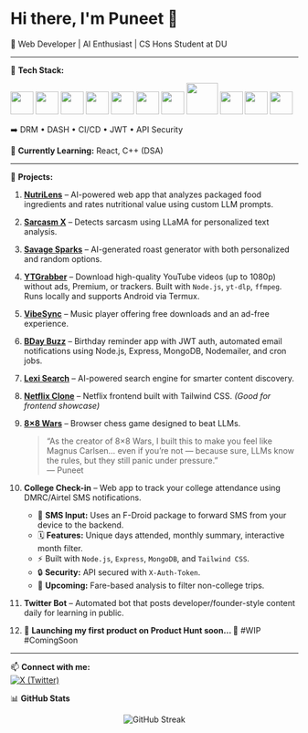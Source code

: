 # Hi there, I'm Puneet 👋 

🚀 Web Developer | AI Enthusiast | CS Hons Student at DU

---

🔹 **Tech Stack:**  
<p align="left">
  <img src="https://cdn.jsdelivr.net/gh/devicons/devicon/icons/html5/html5-original.svg" width="40" height="40"/>
  <img src="https://cdn.jsdelivr.net/gh/devicons/devicon/icons/css3/css3-original.svg" width="40" height="40"/>
  <img src="https://cdn.jsdelivr.net/gh/devicons/devicon/icons/javascript/javascript-original.svg" width="40" height="40"/>
  <img src="https://cdn.jsdelivr.net/gh/devicons/devicon/icons/nodejs/nodejs-original.svg" width="40" height="40"/>
  <img src="https://cdn.jsdelivr.net/gh/devicons/devicon/icons/express/express-original.svg" width="40" height="40"/>
  <img src="https://cdn.jsdelivr.net/gh/devicons/devicon/icons/mongodb/mongodb-original.svg" width="40" height="40"/>
  <img src="https://www.vectorlogo.zone/logos/tailwindcss/tailwindcss-icon.svg" width="40" height="40"/>
  <img src="https://upload.wikimedia.org/wikipedia/commons/5/5f/FFmpeg_Logo_new.svg" width="55" height="55"/>
  <img src="https://cdn.jsdelivr.net/gh/devicons/devicon/icons/azure/azure-original.svg" width="40" height="40"/>
  <img src="https://cdn.jsdelivr.net/gh/devicons/devicon/icons/apachekafka/apachekafka-original.svg" width="40" height="40"/>
  <img src="https://cdn.jsdelivr.net/gh/devicons/devicon/icons/firebase/firebase-plain.svg" width="40" height="40"/>
</p>

➡️ DRM • DASH • CI/CD • JWT • API Security  

🔹 **Currently Learning:** React, C++ (DSA)  

---

🔹 **Projects:**  

1. **[NutriLens](https://codeforces-project.vercel.app/)** – AI-powered web app that analyzes packaged food ingredients and rates nutritional value using custom LLM prompts.  

2. **[Sarcasm X](https://sarcasm-x.vercel.app/)** – Detects sarcasm using LLaMA for personalized text analysis.  

3. **[Savage Sparks](https://savage-sparks.vercel.app/)** – AI-generated roast generator with both personalized and random options.  

4. **[YTGrabber](https://github.com/PuneetKumar1790/YTGrabber)** – Download high-quality YouTube videos (up to 1080p) without ads, Premium, or trackers. Built with `Node.js`, `yt-dlp`, `ffmpeg`. Runs locally and supports Android via Termux.  

5. **[VibeSync](https://vibe-sync-six.vercel.app/)** – Music player offering free downloads and an ad-free experience.  

6. **[BDay Buzz](https://bday-buzz-kh86.vercel.app/index.html)** – Birthday reminder app with JWT auth, automated email notifications using Node.js, Express, MongoDB, Nodemailer, and cron jobs.  

7. **[Lexi Search](https://66f1b41482cdde767cf1ec93--sunny-sundae-c9d4ca.netlify.app/)** – AI-powered search engine for smarter content discovery.  

8. **[Netflix Clone](https://netflix-clone-navy-kappa.vercel.app/)** – Netflix frontend built with Tailwind CSS. *(Good for frontend showcase)*  

9. **[8×8 Wars](https://8x8-wars.vercel.app/)** – Browser chess game designed to beat LLMs.  
   > “As the creator of 8×8 Wars, I built this to make you feel like Magnus Carlsen… even if you’re not — because sure, LLMs know the rules, but they still panic under pressure.”  
   > — Puneet  

10. **College Check-in** – Web app to track your college attendance using DMRC/Airtel SMS notifications.  
    - 📲 **SMS Input:** Uses an F-Droid package to forward SMS from your device to the backend.  
    - 🗓️ **Features:** Unique days attended, monthly summary, interactive month filter.  
    - ⚡ Built with `Node.js`, `Express`, `MongoDB`, and `Tailwind CSS`.  
    - 🔒 **Security:** API secured with `X-Auth-Token`.  
    - 🔹 **Upcoming:** Fare-based analysis to filter non-college trips.  

11. **Twitter Bot** – Automated bot that posts developer/founder-style content daily for learning in public.  

12. 🚀 **Launching my first product on Product Hunt soon… 👀** #WIP #ComingSoon  

---

📫 **Connect with me:**  
[![X (Twitter)](https://img.shields.io/badge/X-%40puneetdev__-black?style=flat&logo=twitter)](https://twitter.com/puneetdev_)  

📊 **GitHub Stats**  
<p align="center">
  <img src="https://streak-stats.demolab.com/?user=PuneetKumar1790&theme=dark&hide_border=true" alt="GitHub Streak"/>
</p>
